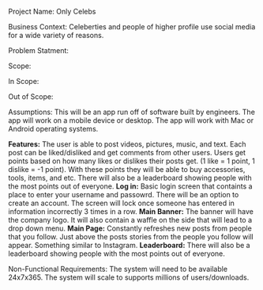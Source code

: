 Project Name: Only Celebs
  

Business Context:
Celeberties and people of higher profile use social media for a wide variety of reasons. 
  

Problem Statment:
  

Scope:

In Scope:

Out of Scope:
  

Assumptions:
This will be an app run off of software built by engineers. The app will work on a mobile device or desktop. The app will work with Mac or Android operating systems.
  

**Features:**
The user is able to post videos, pictures, music, and text. Each post can be liked/disliked and get comments from other users.
Users get points based on how many likes or dislikes their posts get. (1 like = 1 point, 1 dislike = -1 point). With these points they will be able to buy accessories, tools, items, and etc. There will also be a leaderboard showing people with the most points out of everyone.
**Log in:**
Basic login screen that containts a place to enter your username and passowrd. There will be an option to create an account. The screen will lock once someone has entered in information incorrectly 3 times in a row.
**Main Banner:**
The banner will have the company logo. It will also contain a waffle on the side that will lead to a drop down menu.
**Main Page:**
Constantly refreshes new posts from people that you follow. Just above the posts stories from the people you follow will appear. Something similar to Instagram.
**Leaderboard:**
There will also be a leaderboard showing people with the most points out of everyone.




Non-Functional Requirements:
The system will need to be available 24x7x365.
The system will scale to supports millions of users/downloads.







